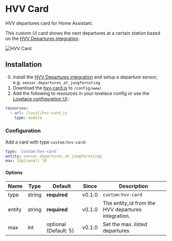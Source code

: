 # HVV Card
HVV departures card for Home Assistant.

This custom UI card shows the next departures at a certain station based on the [HVV Departures integration](https://www.home-assistant.io/integrations/hvv_departures).

![HVV Card](https://github.com/nilstgmd/hvv-card/blob/main/hvv-card.png)

## Installation

0. Install the [HVV Departures integration](https://www.home-assistant.io/integrations/hvv_departures) and setup a departure sensor, e.g. `sensor.departures_at_jungfernstieg`.
1. Download the [hvv-card.js](https://raw.githubusercontent.com/nilstgmd/hvv-card/0.1.0/src/hvv-card.js) to `/config/www/`.
2. Add the following to resources in your lovelace config or use the [Lovelace configuration UI](https://developers.home-assistant.io/docs/frontend/custom-ui/registering-resources/).:

```yaml
resources:
  - url: /local/hvv-card.js
    type: module
```

### Configuration

Add a card with type `custom:hvv-card`:

```yaml
type: 'custom:hvv-card'
entity: sensor.departures_at_jungfernstieg
max: (Optional) 10
```

#### Options

| Name | Type | Default | Since | Description |
|------|------|---------|-------|-------------|
| type | string | **required** | v0.1.0 | `custom:hvv-card`
| entity | string | **required** | v0.1.0 | The entity_id from the HVV departures integration.
| max | int | optional (Default: 5) | v0.1.0 | Set the max. listed departures
